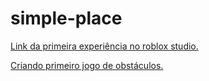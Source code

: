 # simple-place

[Link da primeira experiência no roblox studio.](https://www.roblox.com/games/15483638523/Simple-place)

[Criando primeiro jogo de obstáculos.](https://www.roblox.com/games/15562480126/Meu-primeiro-Jogo-obby)


